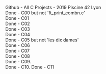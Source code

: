 Github - All C Projects - 2019 Piscine 42 Lyon  
Done - C00 but not 'ft_print_combn.c'  
Done - C01  
Done - C02  
Done - C03  
Done - C04  
Done - C05 but not 'les dix dames'  
Done - C06  
Done - C07  
Done - C08  
Done - C09.  
Done - C10. 
Done - C11
